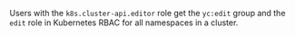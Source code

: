 Users with the `k8s.cluster-api.editor` role get the `yc:edit` group and the `edit` role in Kubernetes RBAC for all namespaces in a cluster.
